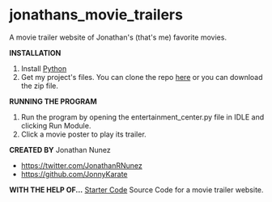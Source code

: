 # jonathans_movie_trailers
A movie trailer website of Jonathan's (that's me) favorite movies.

**INSTALLATION**

1. Install [Python](https://www.python.org/)
2. Get my project's files. You can clone the repo [here](https://github.com/JonnyKarate/jonathans_movie_trailers)
   or you can download the zip file.   

**RUNNING THE PROGRAM**

1. Run the program by opening the entertainment_center.py file in IDLE and clicking Run Module.
2. Click a movie poster to play its trailer.


**CREATED BY**
Jonathan Nunez
- <https://twitter.com/JonathanRNunez>
- <https://github.com/JonnyKarate>

**WITH THE HELP OF...**
[Starter Code](https://github.com/udacity/ud036_StarterCode)
Source Code for a movie trailer website.
